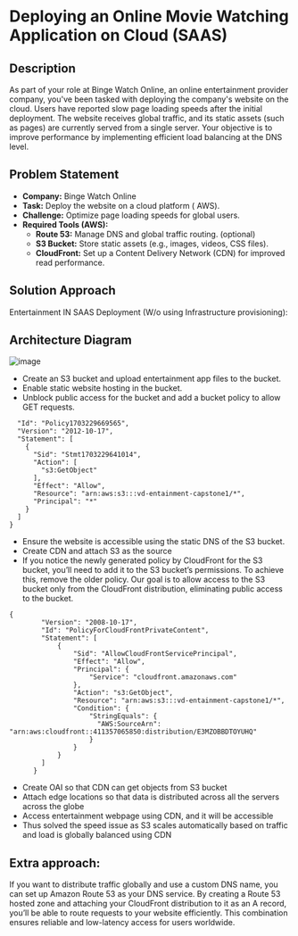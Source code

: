 # Deploying an Online Movie Watching Application on Cloud (SAAS)

## Description

As part of your role at Binge Watch Online, an online entertainment provider company, you've been tasked with deploying the company's website on the cloud. Users have reported slow page loading speeds after the initial deployment. The website receives global traffic, and its static assets (such as pages) are currently served from a single server. Your objective is to improve performance by implementing efficient load balancing at the DNS level.

## Problem Statement

- **Company:** Binge Watch Online
- **Task:** Deploy the website on a cloud platform ( AWS).
- **Challenge:** Optimize page loading speeds for global users.
- **Required Tools (AWS):**
  - **Route 53:** Manage DNS and global traffic routing. (optional)
  - **S3 Bucket:** Store static assets (e.g., images, videos, CSS files).
  - **CloudFront:** Set up a Content Delivery Network (CDN) for improved read performance.

## Solution Approach
Entertainment IN SAAS Deployment (W/o using Infrastructure provisioning):
## Architecture Diagram
![image](https://github.com/user-attachments/assets/b4d118cf-ddad-49b2-a829-5c7de3bc178a)


- Create an S3 bucket and upload entertainment app files to the bucket.
- Enable static website hosting in the bucket.
- Unblock public access for the bucket and add a bucket policy to allow GET requests.
```{
  "Id": "Policy1703229669565",
  "Version": "2012-10-17",
  "Statement": [
    {
      "Sid": "Stmt1703229641014",
      "Action": [
        "s3:GetObject"
      ],
      "Effect": "Allow",
      "Resource": "arn:aws:s3:::vd-entainment-capstone1/*",
      "Principal": "*"
    }
  ]
}
```
- Ensure the website is accessible using the static DNS of the S3 bucket.
- Create CDN and attach S3 as the source
- If you notice the newly generated policy by CloudFront for the S3 bucket, you’ll need to add it to the S3 bucket’s permissions. 
  To achieve this, remove the older policy. Our goal is to allow access to the S3 bucket only from the CloudFront distribution, eliminating public access to the bucket.
```
{
        "Version": "2008-10-17",
        "Id": "PolicyForCloudFrontPrivateContent",
        "Statement": [
            {
                "Sid": "AllowCloudFrontServicePrincipal",
                "Effect": "Allow",
                "Principal": {
                    "Service": "cloudfront.amazonaws.com"
                },
                "Action": "s3:GetObject",
                "Resource": "arn:aws:s3:::vd-entainment-capstone1/*",
                "Condition": {
                    "StringEquals": {
                      "AWS:SourceArn": "arn:aws:cloudfront::411357065850:distribution/E3MZOBBDTOYUHQ"
                    }
                }
            }
        ]
      }

```
- Create OAI so that CDN can get objects from S3 bucket
- Attach edge locations so that data is distributed across all the servers across the globe
- Access entertainment webpage using CDN, and it will be accessible
- Thus solved the speed issue as S3 scales automatically based on traffic and load is globally balanced using CDN

## Extra approach:
If you want to distribute traffic globally and use a custom DNS name, you can set up Amazon Route 53 as your DNS service. 
By creating a Route 53 hosted zone and attaching your CloudFront distribution to it as an A record, you’ll be able to route requests to your website efficiently. 
This combination ensures reliable and low-latency access for users worldwide.





